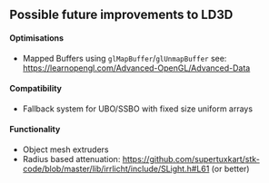 ## Possible future improvements to LD3D

#### Optimisations
- Mapped Buffers using `glMapBuffer`/`glUnmapBuffer` see: https://learnopengl.com/Advanced-OpenGL/Advanced-Data

#### Compatibility
- Fallback system for UBO/SSBO with fixed size uniform arrays

#### Functionality
- Object mesh extruders
- Radius based attenuation: https://github.com/supertuxkart/stk-code/blob/master/lib/irrlicht/include/SLight.h#L61 (or better)
